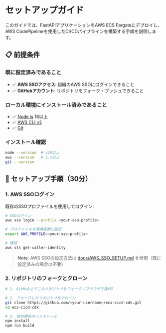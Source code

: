 # セットアップガイド

このガイドでは、FastAPIアプリケーションをAWS ECS Fargateにデプロイし、AWS CodePipelineを使用したCI/CDパイプラインを構築する手順を説明します。

## 📋 前提条件

### 既に設定済みであること

- ✅ **AWS SSOアクセス**: 組織のAWS SSOにログインできること
- ✅ **GitHubアカウント**: リポジトリをフォーク・プッシュできること

### ローカル環境にインストール済みであること

- ✅ [Node.js](https://nodejs.org/) 18以上
- ✅ [AWS CLI v2](https://docs.aws.amazon.com/cli/latest/userguide/getting-started-install.html)
- ✅ [Git](https://git-scm.com/)

### インストール確認

```bash
node --version  # v18以上
aws --version   # 2.x以上
git --version
```

## 🚀 セットアップ手順（30分）

### 1. AWS SSOログイン

既存のSSOプロファイルを使用してログイン:

```bash
# SSOログイン
aws sso login --profile <your-sso-profile>

# プロファイルを環境変数に設定
export AWS_PROFILE=<your-sso-profile>

# 確認
aws sts get-caller-identity
```

> **Note**: AWS SSOの設定方法は [docs/AWS_SSO_SETUP.md](./docs/AWS_SSO_SETUP.md) を参照（既に設定済みの場合は不要）

### 2. リポジトリのフォークとクローン

```bash
# 1. GitHub上でこのリポジトリをフォーク（ブラウザで操作）

# 2. フォークしたリポジトリをクローン
git clone https://github.com/<your-username>/ecs-cicd-cdk.git
cd ecs-cicd-cdk

# 3. 依存関係のインストール
npm install
npm run build
```
